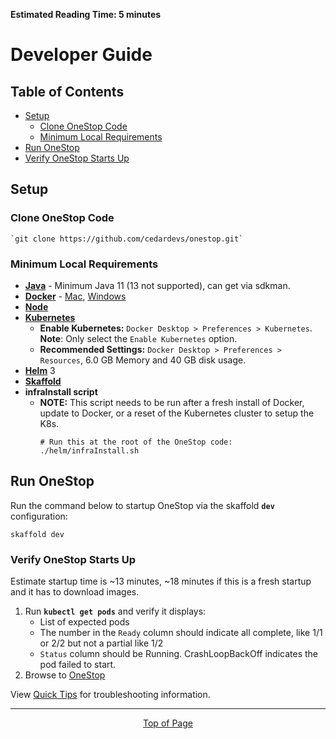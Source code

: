 **Estimated Reading Time: 5 minutes**
# Developer Guide
## Table of Contents
* [Setup](#setup)
    * [Clone OneStop Code](#clone-onestop-code)
    * [Minimum Local Requirements](#minimum-local-requirements)
* [Run OneStop](#run-onestop)
* [Verify OneStop Starts Up](#verify-onestop-starts-up)

## Setup
### Clone OneStop Code
    `git clone https://github.com/cedardevs/onestop.git`
    
### Minimum Local Requirements
 * **[Java](https://www.java.com/)** - Minimum Java 11 (13 not supported), can get via sdkman. 
 * **[Docker](https://www.docker.com/)** - [Mac](https://hub.docker.com/editions/community/docker-ce-desktop-mac), [Windows](https://hub.docker.com/editions/community/docker-ce-desktop-windows)
 * **[Node](https://nodejs.org/)**
 * **[Kubernetes](https://kubernetes.io/)**
    * **Enable Kubernetes:** `Docker Desktop > Preferences > Kubernetes`. **Note**: Only select the `Enable Kubernetes` option.
    * **Recommended Settings:** `Docker Desktop > Preferences > Resources`, 6.0 GB Memory and 40 GB disk usage. 
 * **[Helm](https://helm.sh/)** 3
 * **[Skaffold](https://skaffold.dev/)**
 * **infraInstall script**
    * **NOTE:** This script needs to be run after a fresh install of Docker, update to Docker, or a reset of the Kubernetes cluster to setup the K8s.
      ```
      # Run this at the root of the OneStop code:
      ./helm/infraInstall.sh
      ```

## Run OneStop
Run the command below to startup OneStop via the skaffold **`dev`** configuration:

`skaffold dev`

### Verify OneStop Starts Up
Estimate startup time is ~13 minutes, ~18 minutes if this is a fresh startup and it has to download images.

1. Run **`kubectl get pods`** and verify it displays:
    * List of expected pods
    * The number in the `Ready` column should indicate all complete, like 1/1 or 2/2 but not a partial like 1/2
    * `Status` column should be Running. CrashLoopBackOff indicates the pod failed to start.
1. Browse to [OneStop](http://localhost/onestop)

View [Quick Tips](quick-tips.md) for troubleshooting information.

<hr>
<div align="center"><a href="#">Top of Page</a></div>

